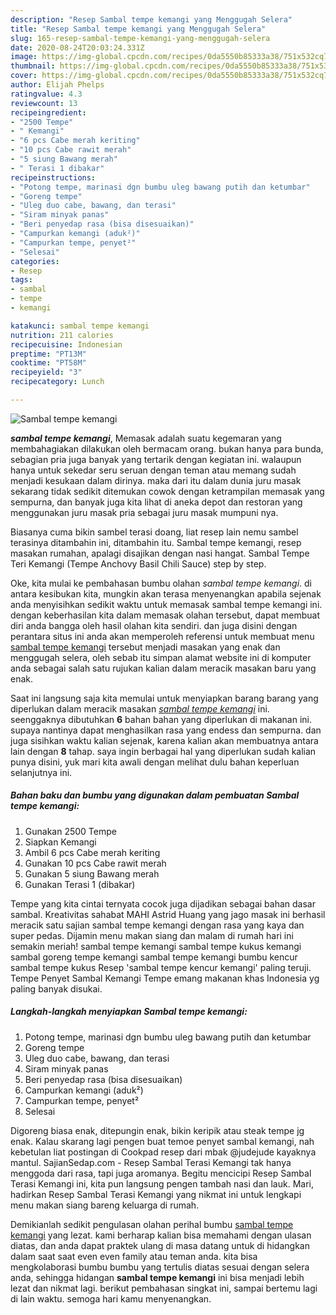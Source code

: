 ```yaml
---
description: "Resep Sambal tempe kemangi yang Menggugah Selera"
title: "Resep Sambal tempe kemangi yang Menggugah Selera"
slug: 165-resep-sambal-tempe-kemangi-yang-menggugah-selera
date: 2020-08-24T20:03:24.331Z
image: https://img-global.cpcdn.com/recipes/0da5550b85333a38/751x532cq70/sambal-tempe-kemangi-foto-resep-utama.jpg
thumbnail: https://img-global.cpcdn.com/recipes/0da5550b85333a38/751x532cq70/sambal-tempe-kemangi-foto-resep-utama.jpg
cover: https://img-global.cpcdn.com/recipes/0da5550b85333a38/751x532cq70/sambal-tempe-kemangi-foto-resep-utama.jpg
author: Elijah Phelps
ratingvalue: 4.3
reviewcount: 13
recipeingredient:
- "2500 Tempe"
- " Kemangi"
- "6 pcs Cabe merah keriting"
- "10 pcs Cabe rawit merah"
- "5 siung Bawang merah"
- " Terasi 1 dibakar"
recipeinstructions:
- "Potong tempe, marinasi dgn bumbu uleg bawang putih dan ketumbar"
- "Goreng tempe"
- "Uleg duo cabe, bawang, dan terasi"
- "Siram minyak panas"
- "Beri penyedap rasa (bisa disesuaikan)"
- "Campurkan kemangi (aduk²)"
- "Campurkan tempe, penyet²"
- "Selesai"
categories:
- Resep
tags:
- sambal
- tempe
- kemangi

katakunci: sambal tempe kemangi 
nutrition: 211 calories
recipecuisine: Indonesian
preptime: "PT13M"
cooktime: "PT58M"
recipeyield: "3"
recipecategory: Lunch

---
```



![Sambal tempe kemangi](https://img-global.cpcdn.com/recipes/0da5550b85333a38/751x532cq70/sambal-tempe-kemangi-foto-resep-utama.jpg)

<b><i>sambal tempe kemangi</i></b>, Memasak adalah suatu kegemaran yang membahagiakan dilakukan oleh bermacam orang. bukan hanya para bunda, sebagian pria juga banyak yang tertarik dengan kegiatan ini. walaupun hanya untuk sekedar seru seruan dengan teman atau memang sudah menjadi kesukaan dalam dirinya. maka dari itu dalam dunia juru masak sekarang tidak sedikit ditemukan cowok dengan ketrampilan memasak yang sempurna, dan banyak juga kita lihat di aneka depot dan restoran yang menggunakan juru masak pria sebagai juru masak mumpuni nya.

Biasanya cuma bikin sambel terasi doang, liat resep lain nemu sambel terasinya ditambahin ini, ditambahin itu. Sambal tempe kemangi, resep masakan rumahan, apalagi disajikan dengan nasi hangat. Sambal Tempe Teri Kemangi (Tempe Anchovy Basil Chili Sauce) step by step.

Oke, kita mulai ke pembahasan bumbu olahan <i>sambal tempe kemangi</i>. di antara kesibukan kita, mungkin akan terasa menyenangkan apabila sejenak anda menyisihkan sedikit waktu untuk memasak sambal tempe kemangi ini. dengan keberhasilan kita dalam memasak olahan tersebut, dapat membuat diri anda bangga oleh hasil olahan kita sendiri. dan juga disini dengan perantara situs ini anda akan memperoleh referensi untuk membuat menu <u>sambal tempe kemangi</u> tersebut menjadi masakan yang enak dan menggugah selera, oleh sebab itu simpan alamat website ini di komputer anda sebagai salah satu rujukan kalian dalam meracik masakan baru yang enak.


Saat ini langsung saja kita memulai untuk menyiapkan barang barang yang diperlukan dalam meracik masakan <u><i>sambal tempe kemangi</i></u> ini. seenggaknya dibutuhkan <b>6</b> bahan bahan yang diperlukan di makanan ini. supaya nantinya dapat menghasilkan rasa yang endess dan sempurna. dan juga sisihkan waktu kalian sejenak, karena kalian akan membuatnya antara lain dengan <b>8</b> tahap. saya ingin berbagai hal yang diperlukan sudah kalian punya disini, yuk mari kita awali dengan melihat dulu bahan keperluan selanjutnya ini.

<!--inarticleads1-->

##### Bahan baku dan bumbu yang digunakan dalam pembuatan Sambal tempe kemangi:

1. Gunakan 2500 Tempe
1. Siapkan  Kemangi
1. Ambil 6 pcs Cabe merah keriting
1. Gunakan 10 pcs Cabe rawit merah
1. Gunakan 5 siung Bawang merah
1. Gunakan  Terasi 1 (dibakar)


Tempe yang kita cintai ternyata cocok juga dijadikan sebagai bahan dasar sambal. Kreativitas sahabat MAHI Astrid Huang yang jago masak ini berhasil meracik satu sajian sambal tempe kemangi dengan rasa yang kaya dan super pedas. Dijamin menu makan siang dan malam di rumah hari ini semakin meriah! sambal tempe kemangi sambal tempe kukus kemangi sambal goreng tempe kemangi sambal tempe kemangi bumbu kencur sambal tempe kukus Resep &#39;sambal tempe kencur kemangi&#39; paling teruji. Tempe Penyet Sambal Kemangi Tempe emang makanan khas Indonesia yg paling banyak disukai. 

<!--inarticleads2-->

##### Langkah-langkah menyiapkan Sambal tempe kemangi:

1. Potong tempe, marinasi dgn bumbu uleg bawang putih dan ketumbar
1. Goreng tempe
1. Uleg duo cabe, bawang, dan terasi
1. Siram minyak panas
1. Beri penyedap rasa (bisa disesuaikan)
1. Campurkan kemangi (aduk²)
1. Campurkan tempe, penyet²
1. Selesai


Digoreng biasa enak, ditepungin enak, bikin keripik atau steak tempe jg enak. Kalau skarang lagi pengen buat temoe penyet sambal kemangi, nah kebetulan liat postingan di Cookpad resep dari mbak @judejude kayaknya mantul. SajianSedap.com - Resep Sambal Terasi Kemangi tak hanya menggoda dari rasa, tapi juga aromanya. Begitu mencicipi Resep Sambal Terasi Kemangi ini, kita pun langsung pengen tambah nasi dan lauk. Mari, hadirkan Resep Sambal Terasi Kemangi yang nikmat ini untuk lengkapi menu makan siang bareng keluarga di rumah. 

Demikianlah sedikit pengulasan olahan perihal bumbu <u>sambal tempe kemangi</u> yang lezat. kami berharap kalian bisa memahami dengan ulasan diatas, dan anda dapat praktek ulang di masa datang untuk di hidangkan dalam saat saat even even family atau teman anda. kita bisa mengkolaborasi bumbu bumbu yang tertulis diatas sesuai dengan selera anda, sehingga hidangan <b>sambal tempe kemangi</b> ini bisa menjadi lebih lezat dan nikmat lagi. berikut pembahasan singkat ini, sampai bertemu lagi di lain waktu. semoga hari kamu menyenangkan.
